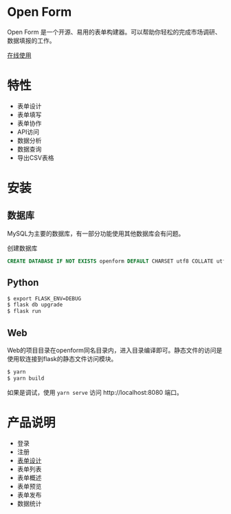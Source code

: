 # Open Form

Open Form 是一个开源、易用的表单构建器。可以帮助你轻松的完成市场调研、数据填报的工作。

[在线使用](https://oform.cn)

# 特性

- 表单设计
- 表单填写
- 表单协作
- API访问
- 数据分析
- 数据查询
- 导出CSV表格

# 安装

## 数据库

MySQL为主要的数据库，有一部分功能使用其他数据库会有问题。

创建数据库

```sql
CREATE DATABASE IF NOT EXISTS openform DEFAULT CHARSET utf8 COLLATE utf8_general_ci;
```

## Python

```bash
$ export FLASK_ENV=DEBUG
$ flask db upgrade
$ flask run
```

## Web

Web的项目目录在openform同名目录内，进入目录编译即可。静态文件的访问是使用软连接到flask的静态文件访问模块。

```bash
$ yarn
$ yarn build
```

如果是调试，使用 `yarn serve` 访问 http://localhost:8080 端口。

# 产品说明

- 登录
- 注册
- [表单设计](https://github.com/iuantu/openform/wiki/%E8%A1%A8%E5%8D%95%E8%AE%BE%E8%AE%A1)
- 表单列表
- 表单概述
- 表单预览
- 表单发布
- 数据统计